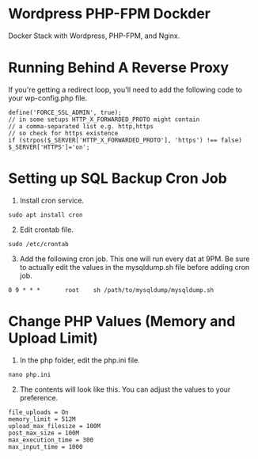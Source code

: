 # Wordpress PHP-FPM Dockder
Docker Stack with Wordpress, PHP-FPM, and Nginx.


# Running Behind A Reverse Proxy
If you're getting a redirect loop, you'll need to add the following code to your wp-config.php file.

```
define('FORCE_SSL_ADMIN', true);
// in some setups HTTP_X_FORWARDED_PROTO might contain 
// a comma-separated list e.g. http,https
// so check for https existence
if (strpos($_SERVER['HTTP_X_FORWARDED_PROTO'], 'https') !== false)
$_SERVER['HTTPS']='on';
```

# Setting up SQL Backup Cron Job
1. Install cron service. 
```
sudo apt install cron
```
2. Edit crontab file.
```
sudo /etc/crontab
```
3. Add the following cron job. This one will run every dat at 9PM. Be sure to actually edit the values in the mysqldump.sh file before adding cron job.
```
0 9 * * *       root    sh /path/to/mysqldump/mysqldump.sh
```

# Change PHP Values (Memory and Upload Limit)
1. In the php folder, edit the php.ini file.
```
nano php.ini
```
2. The contents will look like this. You can adjust the values to your preference.
```
file_uploads = On
memory_limit = 512M
upload_max_filesize = 100M
post_max_size = 100M
max_execution_time = 300
max_input_time = 1000
```
